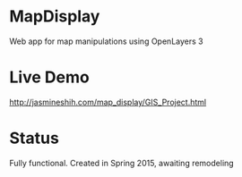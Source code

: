 # MapDisplay
Web app for map manipulations using OpenLayers 3

# Live Demo
http://jasmineshih.com/map_display/GIS_Project.html

# Status
Fully functional. Created in Spring 2015, awaiting remodeling 
